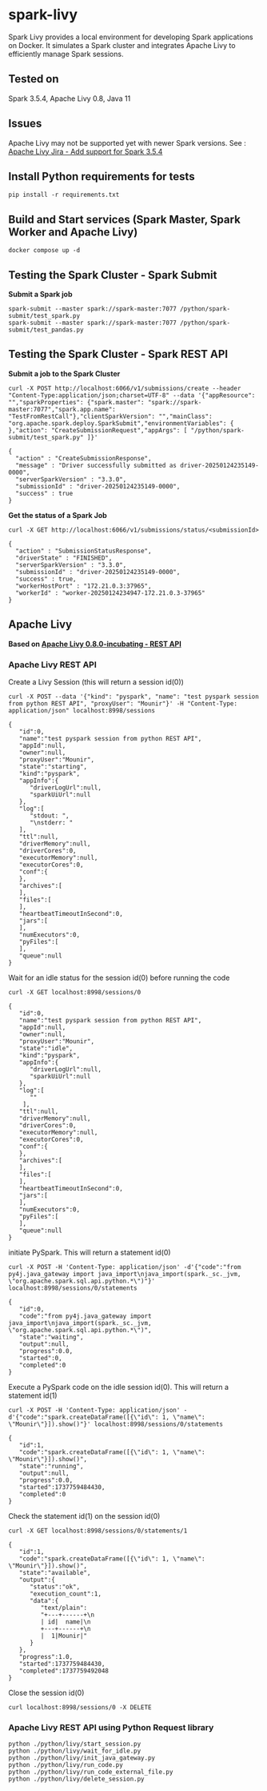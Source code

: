 # spark-livy
Spark Livy provides a local environment for developing Spark applications on Docker. It simulates a Spark cluster and integrates Apache Livy to efficiently manage Spark sessions.

## Tested on
Spark 3.5.4, Apache Livy 0.8, Java 11

## Issues
Apache Livy may not be supported yet with newer Spark versions. See : [Apache Livy Jira - Add support for Spark 3.5.4](https://issues.apache.org/jira/browse/LIVY-1010)

## Install Python requirements for tests
```
pip install -r requirements.txt
```

## Build and Start services (Spark Master, Spark Worker and Apache Livy)
```
docker compose up -d
```

## Testing the Spark Cluster - Spark Submit
**Submit a Spark job**
```
spark-submit --master spark://spark-master:7077 /python/spark-submit/test_spark.py
spark-submit --master spark://spark-master:7077 /python/spark-submit/test_pandas.py
```
## Testing the Spark Cluster - Spark REST API
**Submit a job to the Spark Cluster**
```
curl -X POST http://localhost:6066/v1/submissions/create --header "Content-Type:application/json;charset=UTF-8" --data '{"appResource": "","sparkProperties": {"spark.master": "spark://spark-master:7077","spark.app.name": "TestFromRestCall"},"clientSparkVersion": "","mainClass": "org.apache.spark.deploy.SparkSubmit","environmentVariables": { },"action": "CreateSubmissionRequest","appArgs": [ "/python/spark-submit/test_spark.py" ]}'

{
  "action" : "CreateSubmissionResponse",
  "message" : "Driver successfully submitted as driver-20250124235149-0000",
  "serverSparkVersion" : "3.3.0",
  "submissionId" : "driver-20250124235149-0000",
  "success" : true
}

```
**Get the status of a Spark Job**
```
curl -X GET http://localhost:6066/v1/submissions/status/<submissionId>

{
  "action" : "SubmissionStatusResponse",
  "driverState" : "FINISHED",
  "serverSparkVersion" : "3.3.0",
  "submissionId" : "driver-20250124235149-0000",
  "success" : true,
  "workerHostPort" : "172.21.0.3:37965",
  "workerId" : "worker-20250124234947-172.21.0.3-37965"
}
```
## Apache Livy
**Based on [Apache Livy 0.8.0-incubating - REST API](https://livy.apache.org/docs/latest/rest-api.html)**

### Apache Livy REST API
Create a Livy Session (this will return a session id(0))
```
curl -X POST --data '{"kind": "pyspark", "name": "test pyspark session from python REST API", "proxyUser": "Mounir"}' -H "Content-Type: application/json" localhost:8998/sessions

{
   "id":0,
   "name":"test pyspark session from python REST API",
   "appId":null,
   "owner":null,
   "proxyUser":"Mounir",
   "state":"starting",
   "kind":"pyspark",
   "appInfo":{
      "driverLogUrl":null,
      "sparkUiUrl":null
   },
   "log":[
      "stdout: ",
      "\nstderr: "
   ],
   "ttl":null,
   "driverMemory":null,
   "driverCores":0,
   "executorMemory":null,
   "executorCores":0,
   "conf":{      
   },
   "archives":[      
   ],
   "files":[      
   ],
   "heartbeatTimeoutInSecond":0,
   "jars":[      
   ],
   "numExecutors":0,
   "pyFiles":[      
   ],
   "queue":null
}
```
Wait for an idle status for the session id(0) before running the code
```
curl -X GET localhost:8998/sessions/0

{
   "id":0,
   "name":"test pyspark session from python REST API",
   "appId":null,
   "owner":null,
   "proxyUser":"Mounir",
   "state":"idle",
   "kind":"pyspark",
   "appInfo":{
      "driverLogUrl":null,
      "sparkUiUrl":null
   },
   "log":[
      ""
    ],
   "ttl":null,
   "driverMemory":null,
   "driverCores":0,
   "executorMemory":null,
   "executorCores":0,
   "conf":{      
   },
   "archives":[      
   ],
   "files":[      
   ],
   "heartbeatTimeoutInSecond":0,
   "jars":[      
   ],
   "numExecutors":0,
   "pyFiles":[      
   ],
   "queue":null
}
```

initiate PySpark. This will return a statement id(0)
```
curl -X POST -H 'Content-Type: application/json' -d'{"code":"from py4j.java_gateway import java_import\njava_import(spark._sc._jvm, \"org.apache.spark.sql.api.python.*\")"}' localhost:8998/sessions/0/statements

{
   "id":0,
   "code":"from py4j.java_gateway import java_import\njava_import(spark._sc._jvm, \"org.apache.spark.sql.api.python.*\")",
   "state":"waiting",
   "output":null,
   "progress":0.0,
   "started":0,
   "completed":0
}
```

Execute a PySpark code on the idle session id(0). This will return a statement id(1)
```
curl -X POST -H 'Content-Type: application/json' -d'{"code":"spark.createDataFrame([{\"id\": 1, \"name\": \"Mounir\"}]).show()"}' localhost:8998/sessions/0/statements

{
   "id":1,
   "code":"spark.createDataFrame([{\"id\": 1, \"name\": \"Mounir\"}]).show()",
   "state":"running",
   "output":null,
   "progress":0.0,
   "started":1737759484430,
   "completed":0
}
```
Check the statement id(1) on the session id(0)
```
curl -X GET localhost:8998/sessions/0/statements/1

{
   "id":1,
   "code":"spark.createDataFrame([{\"id\": 1, \"name\": \"Mounir\"}]).show()",
   "state":"available",
   "output":{
      "status":"ok",
      "execution_count":1,
      "data":{
         "text/plain":
         "+---+------+\n
         | id|  name|\n
         +---+------+\n
         |  1|Mounir|"
      }
   },
   "progress":1.0,
   "started":1737759484430,
   "completed":1737759492048
}
```
Close the session id(0)
```
curl localhost:8998/sessions/0 -X DELETE 
```

### Apache Livy REST API using Python Request library
```
python ./python/livy/start_session.py
python ./python/livy/wait_for_idle.py
python ./python/livy/init_java_gateway.py
python ./python/livy/run_code.py
python ./python/livy/run_code_external_file.py
python ./python/livy/delete_session.py
```
